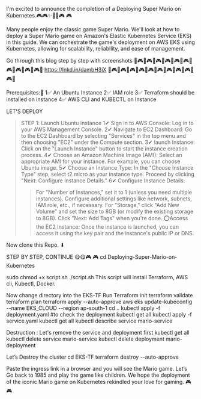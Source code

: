 I'm excited to announce the completion of a Deploying Super Mario on Kubernetes.🎮🎮✨🏃‍♂️🎮 🎮

Many people enjoy the classic game Super Mario. We'll look at how to deploy a Super Mario game on Amazon's Elastic Kubernetes Service (EKS) in this guide. We can orchestrate the game's deployment on AWS EKS using Kubernetes, allowing for scalability, reliability, and ease of management.

Go through this blog step by step with screenshots
🔵🎮🔵🎮🔵🎮🔵🎮🔵🎮🔵🎮🔵🎮🔵🎮🔵🎮🔵🎮🔵
https://lnkd.in/dambH3iX
🔵🎮🔵🎮🔵🎮🔵🎮🔵🎮🔵🎮🔵🎮🔵🎮🔵🎮🔵🎮🔵

Prerequisites:🔅
1✅ An Ubuntu Instance
2✅ IAM role
3✅ Terraform should be installed on instance
4✅ AWS CLI and KUBECTL on Instance

LET'S DEPLOY
> STEP 1: Launch Ubuntu instance
1✔ Sign in to AWS Console: Log in to your AWS Management Console.
2✔ Navigate to EC2 Dashboard: Go to the EC2 Dashboard by selecting "Services" in the top menu and then choosing "EC2" under the Compute section.
3✔ launch Instance: Click on the "Launch Instance" button to start the instance creation process.
4✔ Choose an Amazon Machine Image (AMI): Select an appropriate AMI for your instance. For example, you can choose Ubuntu image.
5✔ Choose an Instance Type: In the "Choose Instance Type" step, select t2.micro as your instance type. Proceed by clicking "Next: Configure Instance Details."
6✔ Configure Instance Details:
>>For "Number of Instances," set it to 1 (unless you need multiple instances).
>>Configure additional settings like network, subnets, IAM role, etc., if necessary.
>>For "Storage," click "Add New Volume" and set the size to 8GB (or modify the existing storage to 8GB).
>>Click "Next: Add Tags" when you're done.
⭕Access the EC2 Instance: Once the instance is launched, you can access it using the key pair and the instance's public IP or DNS.

Now clone this Repo. ⬇


STEP BY STEP, CONTINUE 😋😋🎮 🎮
cd Deploying-Super-Mario-on-Kubernetes


sudo chmod +x script.sh
./script.sh
This script will install Terraform, AWS cli, Kubectl, Docker.

Now change directory into the EKS-TF
Run Terraform init
terraform validate
terraform plan
terraform apply --auto-approve
aws eks update-kubeconfig --name EKS_CLOUD --region ap-south-1
cd ..
kubectl apply -f deployment.yaml
#to check the deployment
kubectl get all
kubectl apply -f service.yaml
kubectl get all
kubectl describe service mario-service

Destruction :
Let's remove the service and deployment first
kubectl get all
kubectl delete service mario-service
kubectl delete deployment mario-deployment

Let’s Destroy the cluster
cd EKS-TF
terraform destroy --auto-approve

Paste the ingress link in a browser and you will see the Mario game.
Let’s Go back to 1985 and play the game like children.
We hope the deployment of the iconic Mario game on Kubernetes rekindled your love for gaming. 🎮 🎮
